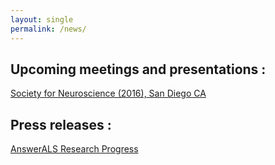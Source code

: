 ```yaml
---
layout: single
permalink: /news/
---
```


## Upcoming meetings and presentations :

[Society for Neuroscience (2016), San Diego CA](https://www.sfn.org/annual-meeting/neuroscience-2016)

## Press releases : 

[AnswerALS Research Progress](http://answerals.org/progress-media)
